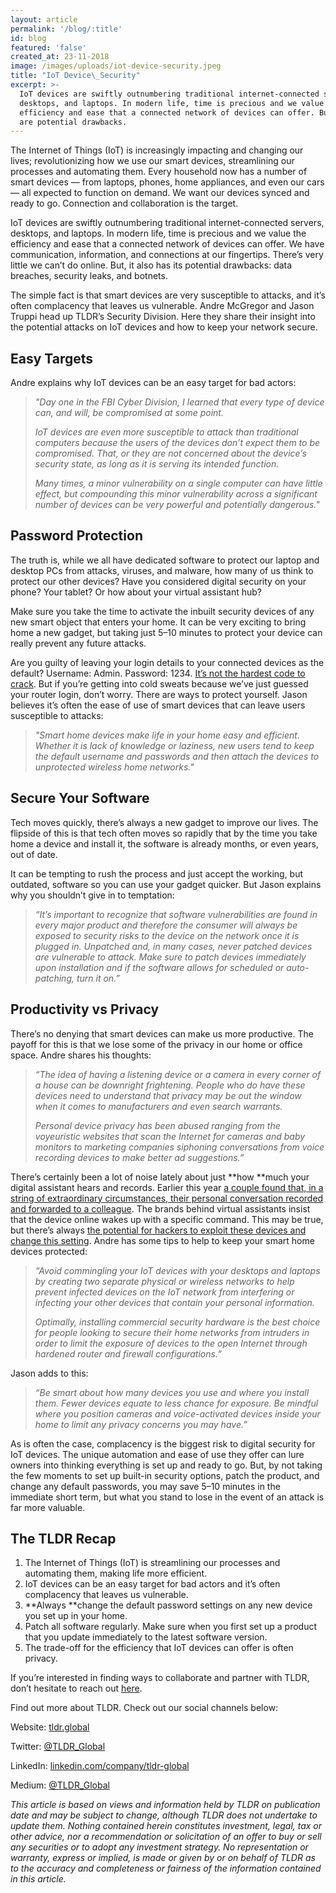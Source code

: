 ```yaml
---
layout: article
permalink: '/blog/:title'
id: blog
featured: 'false'
created_at: 23-11-2018
image: /images/uploads/iot-device-security.jpeg
title: "IoT Device\_Security"
excerpt: >-
  IoT devices are swiftly outnumbering traditional internet-connected servers,
  desktops, and laptops. In modern life, time is precious and we value the
  efficiency and ease that a connected network of devices can offer. But there
  are potential drawbacks.
---
```

The Internet of Things (IoT) is increasingly impacting and changing our lives; revolutionizing how we use our smart devices, streamlining our processes and automating them. Every household now has a number of smart devices — from laptops, phones, home appliances, and even our cars — all expected to function on demand. We want our devices synced and ready to go. Connection and collaboration is the target.

IoT devices are swiftly outnumbering traditional internet-connected servers, desktops, and laptops. In modern life, time is precious and we value the efficiency and ease that a connected network of devices can offer. We have communication, information, and connections at our fingertips. There’s very little we can’t do online. But, it also has its potential drawbacks: data breaches, security leaks, and botnets.

The simple fact is that smart devices are very susceptible to attacks, and it’s often complacency that leaves us vulnerable. Andre McGregor and Jason Truppi head up TLDR’s Security Division. Here they share their insight into the potential attacks on IoT devices and how to keep your network secure.

## Easy Targets

Andre explains why IoT devices can be an easy target for bad actors:

> _"Day one in the FBI Cyber Division, I learned that every type of device can, and will, be compromised at some point._
>
> _IoT devices are even more susceptible to attack than traditional computers because the users of the devices don’t expect them to be compromised. That, or they are not concerned about the device’s security state, as long as it is serving its intended function._
>
> _Many times, a minor vulnerability on a single computer can have little effect, but compounding this minor vulnerability across a significant number of devices can be very powerful and potentially dangerous."_

## Password Protection

The truth is, while we all have dedicated software to protect our laptop and desktop PCs from attacks, viruses, and malware, how many of us think to protect our other devices? Have you considered digital security on your phone? Your tablet? Or how about your virtual assistant hub?

Make sure you take the time to activate the inbuilt security devices of any new smart object that enters your home. It can be very exciting to bring home a new gadget, but taking just 5–10 minutes to protect your device can really prevent any future attacks.

Are you guilty of leaving your login details to your connected devices as the default? Username: Admin. Password: 1234. [It’s not the hardest code to crack](https://www.sans.edu/cyber-research/security-laboratory/article/default-psswd). But if you’re getting into cold sweats because we’ve just guessed your router login, don’t worry. There are ways to protect yourself. Jason believes it’s often the ease of use of smart devices that can leave users susceptible to attacks:

> _"Smart home devices make life in your home easy and efficient. Whether it is lack of knowledge or laziness, new users tend to keep the default username and passwords and then attach the devices to unprotected wireless home networks."_

## Secure Your Software

Tech moves quickly, there’s always a new gadget to improve our lives. The flipside of this is that tech often moves so rapidly that by the time you take home a device and install it, the software is already months, or even years, out of date.

It can be tempting to rush the process and just accept the working, but outdated, software so you can use your gadget quicker. But Jason explains why you shouldn’t give in to temptation:

> _“It’s important to recognize that software vulnerabilities are found in every major product and therefore the consumer will always be exposed to security risks to the device on the network once it is plugged in. Unpatched and, in many cases, never patched devices are vulnerable to attack. Make sure to patch devices immediately upon installation and if the software allows for scheduled or auto-patching, turn it on.”_

## Productivity vs Privacy

There’s no denying that smart devices can make us more productive. The payoff for this is that we lose some of the privacy in our home or office space. Andre shares his thoughts:

> _“The idea of having a listening device or a camera in every corner of a house can be downright frightening. People who do have these devices need to understand that privacy may be out the window when it comes to manufacturers and even search warrants._
>
> _Personal device privacy has been abused ranging from the voyeuristic websites that scan the Internet for cameras and baby monitors to marketing companies siphoning conversations from voice recording devices to make better ad suggestions.”_

There’s certainly been a lot of noise lately about just **how **much your digital assistant hears and records. Earlier this year [a couple found that, in a string of extraordinary circumstances, their personal conversation recorded and forwarded to a colleague](https://www.theguardian.com/technology/2018/may/24/amazon-alexa-recorded-conversation). The brands behind virtual assistants insist that the device online wakes up with a specific command. This may be true, but there’s always [the potential for hackers to exploit these devices and change this setting](http://www.theweek.co.uk/93869/is-amazon-alexa-listening-to-me-all-the-time). Andre has some tips to help to keep your smart home devices protected:

> _“Avoid commingling your IoT devices with your desktops and laptops by creating two separate physical or wireless networks to help prevent infected devices on the IoT network from interfering or infecting your other devices that contain your personal information._
>
> _Optimally, installing commercial security hardware is the best choice for people looking to secure their home networks from intruders in order to limit the exposure of devices to the open Internet through hardened router and firewall configurations.”_

Jason adds to this:

> _“Be smart about how many devices you use and where you install them. Fewer devices equate to less chance for exposure. Be mindful where you position cameras and voice-activated devices inside your home to limit any privacy concerns you may have.”_

As is often the case, complacency is the biggest risk to digital security for IoT devices. The unique automation and ease of use they offer can lure owners into thinking everything is set up and ready to go. But, by not taking the few moments to set up built-in security options, patch the product, and change any default passwords, you may save 5–10 minutes in the immediate short term, but what you stand to lose in the event of an attack is far more valuable.

## The TLDR Recap

1. The Internet of Things (IoT) is streamlining our processes and automating them, making life more efficient.
2. IoT devices can be an easy target for bad actors and it’s often complacency that leaves us vulnerable.
3. **Always **change the default password settings on any new device you set up in your home.
4. Patch all software regularly. Make sure when you first set up a product that you update immediately to the latest software version.
5. The trade-off for the efficiency that IoT devices can offer is often privacy.

If you’re interested in finding ways to collaborate and partner with TLDR, don’t hesitate to reach out [here](https://tldr.global/contact).

Find out more about TLDR. Check out our social channels below:

Website: [tldr.global](https://tldr.global/)

Twitter: [@TLDR_Global](https://twitter.com/TLDR_Global)

LinkedIn: [linkedin.com/company/tldr-global](https://www.linkedin.com/company/tldr-global/)

Medium: [@TLDR_Global](https://medium.com/@TLDR_Global)

_This article is based on views and information held by TLDR on publication date and may be subject to change, although TLDR does not undertake to update them. Nothing contained herein constitutes investment, legal, tax or other advice, nor a recommendation or solicitation of an offer to buy or sell any securities or to adopt any investment strategy. No representation or warranty, express or implied, is made or given by or on behalf of TLDR as to the accuracy and completeness or fairness of the information contained in this article._
